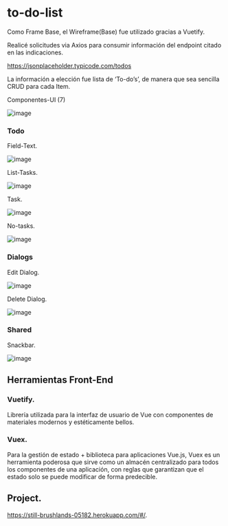 # to-do-list
Como Frame Base, el Wireframe(Base) fue utilizado gracias a Vuetify. 

Realicé solicitudes via Axios para consumir información del endpoint citado en las indicaciones.

https://jsonplaceholder.typicode.com/todos



La información a elección fue lista de ‘To-do’s’, de manera que sea sencilla CRUD para cada Item.

Componentes-UI (7)

![image](https://user-images.githubusercontent.com/26658714/167012588-b3ee4f92-f8f1-4e07-a5f9-be9446887d92.png)


### Todo

Field-Text. 

![image](https://user-images.githubusercontent.com/26658714/167012468-38b7cc2e-ac16-4b5c-88b8-6721bc21b985.png)
  
List-Tasks. 

![image](https://user-images.githubusercontent.com/26658714/167012695-cd7e9f7c-fdf2-4ea9-a1b2-e53fcac669bf.png)


Task. 

![image](https://user-images.githubusercontent.com/26658714/167012732-4fe11e47-9856-4a9a-9e21-88a5caa082e2.png)

No-tasks.

![image](https://user-images.githubusercontent.com/26658714/167012787-e14358d3-de42-41cf-9922-b5dfaa018346.png)

### Dialogs

Edit Dialog. 

![image](https://user-images.githubusercontent.com/26658714/167012863-de17fdd7-43c8-4cc2-8eb5-2ed924718686.png)




Delete Dialog. 

![image](https://user-images.githubusercontent.com/26658714/167012936-58ccebb2-e876-4aeb-a372-1dd8a3f8dcfe.png)


### Shared

Snackbar. 

![image](https://user-images.githubusercontent.com/26658714/167012976-e89a941f-9e2a-4d51-a0dd-33166cb1d585.png)


## Herramientas Front-End

### Vuetify. 
Librería utilizada para la interfaz de usuario de Vue con componentes de materiales modernos y estéticamente bellos.

### Vuex.    
Para la gestión de estado + biblioteca para aplicaciones Vue.js, Vuex es un herramienta poderosa que sirve como un almacén centralizado para todos los componentes de una aplicación, con reglas que garantizan que el estado solo se puede modificar de forma predecible.

## Project. 

https://still-brushlands-05182.herokuapp.com/#/. 



